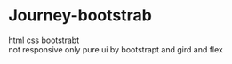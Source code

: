 # Journey-bootstrab
html css bootstrabt<br>
not responsive only pure ui by bootstrapt and gird and flex
